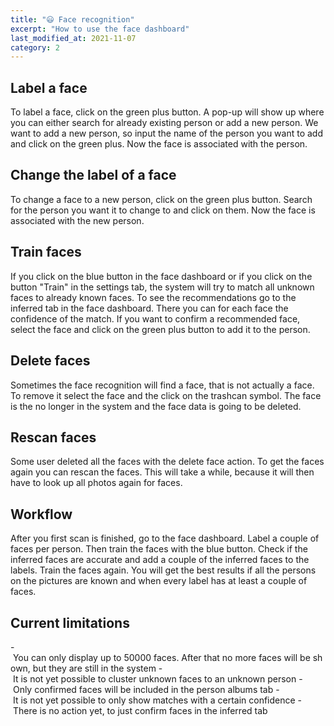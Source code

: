 ```yaml
---
title: "😃 Face recognition"
excerpt: "How to use the face dashboard"
last_modified_at: 2021-11-07
category: 2
---
```


## Label a face

To label a face, click on the green plus button. A pop-up will show up where you can either search for already existing person or add a new person. We want to add a new person, so input the name of the person you want to add and click on the green plus. Now the face is associated with the person.

## Change the label of a face

To change a face to a new person, click on the green plus button. Search for the person you want it to change to and click on them. Now the face is associated with the new person.

## Train faces

If you click on the blue button in the face dashboard or if you click on the button "Train" in the settings tab, the system will try to match all unknown faces to already known faces. To see the recommendations go to the inferred tab in the face dashboard. There you can for each face the confidence of the match. If you want to confirm a recommended face, select the face and click on the green plus button to add it to the person.

## Delete faces

Sometimes the face recognition will find a face, that is not actually a face. To remove it select the face and the click on the trashcan symbol. The face is the no longer in the system and the face data is going to be deleted.

## Rescan faces

Some user deleted all the faces with the delete face action. To get the faces again you can rescan the faces. This will take a while, because it will then have to look up all photos again for faces.

## Workflow

After you first scan is finished, go to the face dashboard. Label a couple of faces per person. Then train the faces with the blue button. Check if the inferred faces are accurate and add a couple of the inferred faces to the labels. Train the faces again. You will get the best results if all the persons on the pictures are known and when every label has at least a couple of faces.

## Current limitations

- You can only display up to 50000 faces. After that no more faces will be shown, but they are still in the system
- It is not yet possible to cluster unknown faces to an unknown person
- Only confirmed faces will be included in the person albums tab
- It is not yet possible to only show matches with a certain confidence
- There is no action yet, to just confirm faces in the inferred tab
